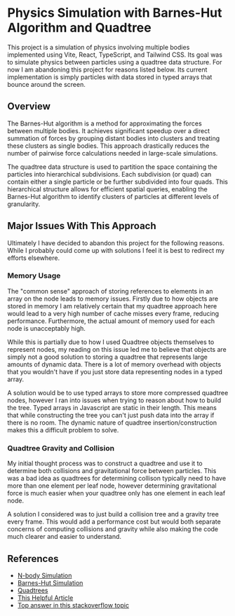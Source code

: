 # Physics Simulation with Barnes-Hut Algorithm and Quadtree

This project is a simulation of physics involving multiple bodies implemented using Vite, React, TypeScript, and Tailwind CSS. Its goal was to simulate physics between particles using a quadtree data structure. For now I am abandoning this project for reasons listed below. Its current implementation is simply particles with data stored in typed arrays that bounce around the screen.

## Overview

The Barnes-Hut algorithm is a method for approximating the forces between multiple bodies. It achieves significant speedup over a direct summation of forces by grouping distant bodies into clusters and treating these clusters as single bodies. This approach drastically reduces the number of pairwise force calculations needed in large-scale simulations.

The quadtree data structure is used to partition the space containing the particles into hierarchical subdivisions. Each subdivision (or quad) can contain either a single particle or be further subdivided into four quads. This hierarchical structure allows for efficient spatial queries, enabling the Barnes-Hut algorithm to identify clusters of particles at different levels of granularity.

## Major Issues With This Approach

Ultimately I have decided to abandon this project for the following reasons. While I probably could come up with solutions I feel it is best to redirect my efforts elsewhere.

### Memory Usage

The "common sense" approach of storing references to elements in an array on the node leads to memory issues. Firstly due to how objects are stored in memory I am relatively certain that my quadtree approach here would lead to a very high number of cache misses every frame, reducing performance. Furthermore, the actual amount of memory used for each node is unacceptably high.

While this is partially due to how I used Quadtree objects themselves to represent nodes, my reading on this issue led me to believe that objects are simply not a good solution to storing a quadtree that represents large amounts of dynamic data. There is a lot of memory overhead with objects that you wouldn't have if you just store data representing nodes in a typed array.

A solution would be to use typed arrays to store more compressed quadtree nodes, however I ran into issues when trying to reason about how to build the tree. Typed arrays in Javascript are static in their length. This means that while constructing the tree you can't just push data into the array if there is no room. The dynamic nature of quadtree insertion/construction makes this a difficult problem to solve.

### Quadtree Gravity and Collision

My initial thought process was to construct a quadtree and use it to determine both collisions and gravitational force between particles. This was a bad idea as quadtrees for determining collison typically need to have more than one element per leaf node, however determining gravitational force is much easier when your quadtree only has one element in each leaf node.

A solution I considered was to just build a collision tree and a gravity tree every frame. This would add a performance cost but would both separate concerns of computing collisions and gravity while also making the code much clearer and easier to understand.

## References

- [N-body Simulation](https://en.wikipedia.org/wiki/N-body_simulation)
- [Barnes-Hut Simulation](https://en.wikipedia.org/wiki/Barnes%E2%80%93Hut_simulation)
- [Quadtrees](https://en.wikipedia.org/wiki/Quadtree)
- [This Helpful Article](http://arborjs.org/docs/barnes-hut)
- [Top answer in this stackoverflow topic](https://stackoverflow.com/questions/41946007/efficient-and-well-explained-implementation-of-a-quadtree-for-2d-collision-det)
